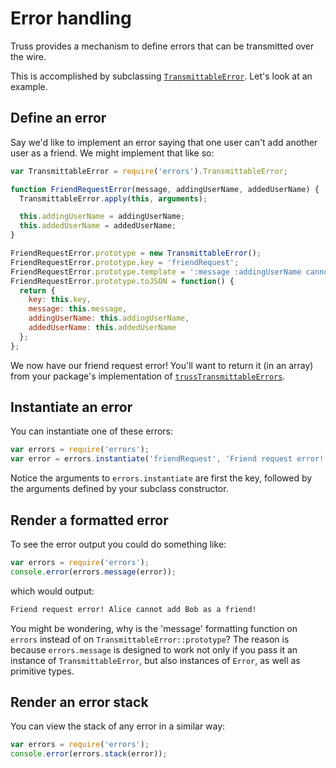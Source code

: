 <h1>Error handling</h1>

Truss provides a mechanism to define errors that can be transmitted over the
wire.

This is accomplished by subclassing
[`TransmittableError`](../source/src/errors/#transmittableerror).
Let's look at an example.

## Define an error

Say we'd like to implement an error saying that one user can't add another
user as a friend. We might implement that like so:

```javascript
var TransmittableError = require('errors').TransmittableError;

function FriendRequestError(message, addingUserName, addedUserName) {
  TransmittableError.apply(this, arguments);

  this.addingUserName = addingUserName;
  this.addedUserName = addedUserName;
}

FriendRequestError.prototype = new TransmittableError();
FriendRequestError.prototype.key = 'friendRequest';
FriendRequestError.prototype.template = ':message :addingUserName cannot add :addedUserName as a friend!';
FriendRequestError.prototype.toJSON = function() {
  return {
    key: this.key,
    message: this.message,
    addingUserName: this.addingUserName,
    addedUserName: this.addedUserName
  };
};
```

We now have our friend request error! You'll want to return it (in an array)
from your package's implementation of
[`trussTransmittableErrors`](../hooks/#trusstransmittableerrors).

## Instantiate an error

You can instantiate one of these errors:

```javascript
var errors = require('errors');
var error = errors.instantiate('friendRequest', 'Friend request error!', 'Alice', 'Bob');
```

Notice the arguments to `errors.instantiate` are first the key, followed by
the arguments defined by your subclass constructor.

## Render a formatted error

To see the error output you could do something like:

```javascript
var errors = require('errors');
console.error(errors.message(error));
```

which would output:

```markdown
Friend request error! Alice cannot add Bob as a friend!
```

You might be wondering, why is the 'message' formatting function on `errors`
instead of on `TransmittableError::prototype`? The reason is because
`errors.message` is designed to work not only if you pass it an instance of
`TransmittableError`, but also instances of `Error`, as well as primitive
types.

## Render an error stack

You can view the stack of any error in a similar way:

```javascript
var errors = require('errors');
console.error(errors.stack(error));
```
